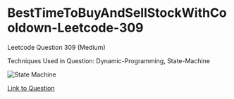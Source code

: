 # BestTimeToBuyAndSellStockWithCooldown-Leetcode-309

Leetcode Question 309 (Medium)

Techniques Used in Question:
Dynamic-Programming, State-Machine

![State Machine](https://i.imgur.com/sx3Zh6i.png)

[Link to Question](https://leetcode.com/problems/best-time-to-buy-and-sell-stock-with-cooldown/)
